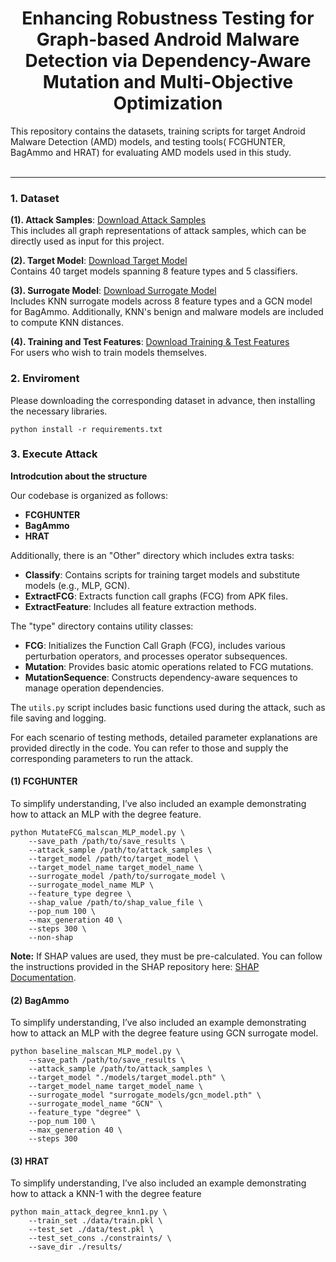 <p align="center">

  <h1 align="center">Enhancing Robustness Testing for Graph-based Android Malware Detection via Dependency-Aware Mutation and Multi-Objective Optimization</h1>
  <div>This repository contains the datasets, training scripts for target Android Malware Detection (AMD) models, and testing tools( FCGHUNTER, BagAmmo and HRAT) for evaluating AMD models used in this study.</div>
    <br>

</p>

---

### 1. Dataset 

**(1). Attack Samples**:
[Download Attack Samples](https://drive.google.com/file/d/1OWIWVVjifCv3iByRP4IBx-Sn8d49oB_4/view?usp=drive_link)  
This includes all graph representations of attack samples, which can be directly used as input for this project.

**(2). Target Model**:
[Download Target Model](https://drive.google.com/file/d/15HIjy9QIrwjOwzD_-pJxFb-uCMKSwPyP/view?usp=drive_link)  
Contains 40 target models spanning 8 feature types and 5 classifiers.

**(3). Surrogate Model**:
[Download Surrogate Model](https://drive.google.com/file/d/1pyCCWTCH9XtuaLNbnGsTeAb4Nv1_A4K8/view?usp=drive_link)  
Includes KNN surrogate models across 8 feature types and a GCN model for BagAmmo. Additionally, KNN's benign and malware models are included to compute KNN distances.

**(4). Training and Test Features**:
[Download Training & Test Features](https://drive.google.com/file/d/1AjNfQw7Z2Vom8KPpqfO6nHKimE44pEc4/view?usp=drive_link)  
For users who wish to train models themselves.

### 2. Enviroment

Please downloading the corresponding dataset in advance, then installing the necessary libraries. 

```
python install -r requirements.txt
```


### 3. Execute Attack
**Introdcution about the structure**

Our codebase is organized as follows:

- **FCGHUNTER**
- **BagAmmo**
- **HRAT**

Additionally, there is an "Other" directory which includes extra tasks:

- **Classify**: Contains scripts for training target models and substitute models (e.g., MLP, GCN).
- **ExtractFCG**: Extracts function call graphs (FCG) from APK files.
- **ExtractFeature**: Includes all feature extraction methods.

The "type" directory contains utility classes:

- **FCG**: Initializes the Function Call Graph (FCG), includes various perturbation operators, and processes operator subsequences.
- **Mutation**: Provides basic atomic operations related to FCG mutations.
- **MutationSequence**: Constructs dependency-aware sequences to manage operation dependencies.

The `utils.py` script includes basic functions used during the attack, such as file saving and logging.


For each scenario of testing methods, detailed parameter explanations are provided directly in the code. You can refer to those and supply the corresponding parameters to run the attack.

#### (1) FCGHUNTER

To simplify understanding, I’ve also included an example demonstrating how to attack an MLP with the degree feature.

```
python MutateFCG_malscan_MLP_model.py \
    --save_path /path/to/save_results \
    --attack_sample /path/to/attack_samples \
    --target_model /path/to/target_model \
    --target_model_name target_model_name \
    --surrogate_model /path/to/surrogate_model \
    --surrogate_model_name MLP \
    --feature_type degree \
    --shap_value /path/to/shap_value_file \
    --pop_num 100 \
    --max_generation 40 \
    --steps 300 \
    --non-shap

```
**Note:** If SHAP values are used, they must be pre-calculated. You can follow the instructions provided in the SHAP repository here: [SHAP Documentation](https://github.com/shap/shap).


#### (2) BagAmmo

To simplify understanding, I’ve also included an example demonstrating how to attack an MLP with the degree feature using GCN surrogate model.

```
python baseline_malscan_MLP_model.py \
    --save_path /path/to/save_results \
    --attack_sample /path/to/attack_samples \
    --target_model "./models/target_model.pth" \
    --target_model_name target_model_name \
    --surrogate_model "surrogate_models/gcn_model.pth" \
    --surrogate_model_name "GCN" \
    --feature_type "degree" \
    --pop_num 100 \
    --max_generation 40 \
    --steps 300
```


#### (3) HRAT

To simplify understanding, I’ve also included an example demonstrating how to attack a KNN-1 with the degree feature

```
python main_attack_degree_knn1.py \
    --train_set ./data/train.pkl \
    --test_set ./data/test.pkl \
    --test_set_cons ./constraints/ \
    --save_dir ./results/ 
```

